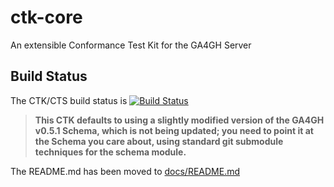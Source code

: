 # ctk-core
An extensible Conformance Test Kit for the GA4GH Server

## Build Status

The CTK/CTS build status is [![Build Status](https://travis-ci.org/wstidolph/ctk-core.svg?branch=SplitOutFramework)](https://travis-ci.org/wstidolph/ctk-core)

>**This CTK defaults to using a slightly modified version of the GA4GH v0.5.1 Schema, which is not being updated; you need to point it at the Schema you care about, using standard git submodule techniques for the schema module.**


The README.md has been moved to [docs/README.md](docs/README.md)
